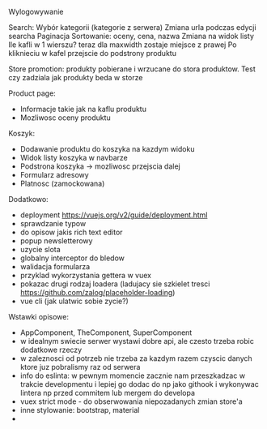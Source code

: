 Wylogowywanie

Search:
Wybór kategorii (kategorie z serwera)
Zmiana urla podczas edycji searcha
Paginacja
Sortowanie: oceny, cena, nazwa
Zmiana na widok listy
Ile kafli w 1 wierszu? teraz dla maxwidth zostaje miejsce z prawej
Po kliknieciu w kafel przejscie do podstrony produktu

Store promotion: produkty pobierane i wrzucane do stora produktow. Test czy zadziala jak produkty beda w storze

Product page:
- Informacje takie jak na kaflu produktu
- Mozliwosc oceny produktu

Koszyk:
- Dodawanie produktu do koszyka na kazdym widoku
- Widok listy koszyka w navbarze
- Podstrona koszyka -> mozliwosc przejscia dalej
- Formularz adresowy
- Platnosc (zamockowana)

Dodatkowo:
- deployment https://vuejs.org/v2/guide/deployment.html
- sprawdzanie typow
- do opisow jakis rich text editor
- popup newsletterowy
- uzycie slota
- globalny interceptor do bledow
- walidacja formularza
- przyklad wykorzystania gettera w vuex
- pokazac drugi rodzaj loadera (ladujacy sie szkielet tresci https://github.com/zalog/placeholder-loading)
- vue cli (jak ulatwic sobie zycie?)

Wstawki opisowe:
- AppComponent, TheComponent, SuperComponent
- w idealnym swiecie serwer wystawi dobre api, ale czesto trzeba robic dodatkowe rzeczy
- w zaleznosci od potrzeb nie trzeba za kazdym razem czyscic danych ktore juz pobralismy raz od serwera
- info do eslinta: w pewnym momencie zacznie nam przeszkadzac w trakcie developmentu i lepiej go dodac do np jako githook i wykonywac lintera np przed commitem lub mergem do developa
- vuex strict mode - do obserwowania niepozadanych zmian store'a
- inne stylowanie: bootstrap, material
- 